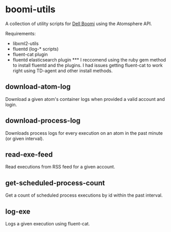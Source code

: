 # boomi-utils
A collection of utility scripts for [Dell Boomi](https://boomi.com/) using the Atomsphere API.

Requirements:
* libxml2-utils
* fluentd (log-* scripts)
* fluent-cat plugin
* fluentd elasticsearch plugin
*** I reccomend using the ruby gem method to install fluentd and the plugins. I had issues getting fluent-cat to work right using TD-agent and other install methods.

## download-atom-log
Download a given atom's container logs when provided a valid account and login.

## download-process-log
Downloads process logs for every execution on an atom in the past minute (or given interval).

## read-exe-feed
Read executions from RSS feed for a given account.

## get-scheduled-process-count
Get a count of scheduled process executions by id within the past interval.

## log-exe
Logs a given execution using fluent-cat.
